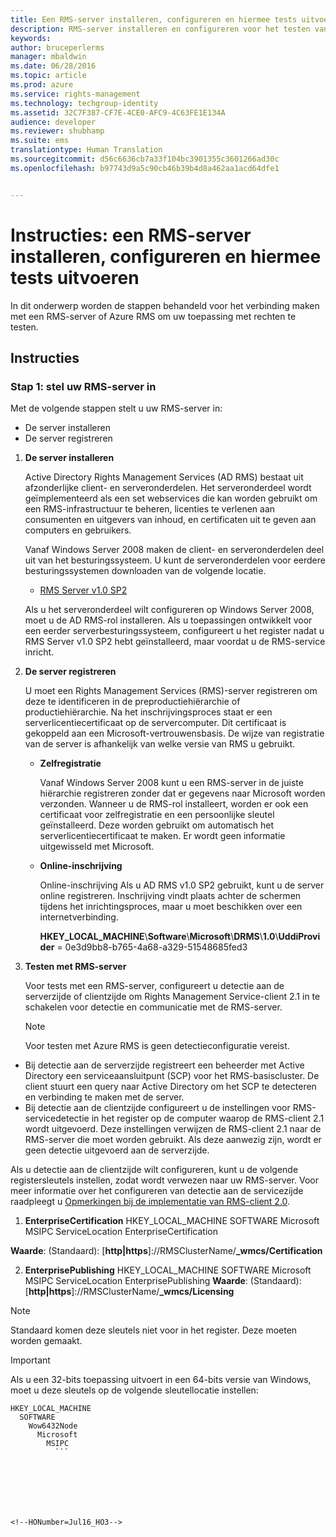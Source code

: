 ```yaml
---
title: Een RMS-server installeren, configureren en hiermee tests uitvoeren | Azure RMS
description: RMS-server installeren en configureren voor het testen van uw toepassing met rechten.
keywords: 
author: bruceperlerms
manager: mbaldwin
ms.date: 06/28/2016
ms.topic: article
ms.prod: azure
ms.service: rights-management
ms.technology: techgroup-identity
ms.assetid: 32C7F387-CF7E-4CE0-AFC9-4C63FE1E134A
audience: developer
ms.reviewer: shubhamp
ms.suite: ems
translationtype: Human Translation
ms.sourcegitcommit: d56c6636cb7a33f104bc3901355c3601266ad30c
ms.openlocfilehash: b97743d9a5c90cb46b39b4d8a462aa1acd64dfe1


---
```


# Instructies: een RMS-server installeren, configureren en hiermee tests uitvoeren

In dit onderwerp worden de stappen behandeld voor het verbinding maken met een RMS-server of Azure RMS om uw toepassing met rechten te testen.
 
## Instructies

### Stap 1: stel uw RMS-server in

Met de volgende stappen stelt u uw RMS-server in:

-   De server installeren
-   De server registreren

1.  **De server installeren**

    Active Directory Rights Management Services (AD RMS) bestaat uit afzonderlijke client- en serveronderdelen. Het serveronderdeel wordt geïmplementeerd als een set webservices die kan worden gebruikt om een RMS-infrastructuur te beheren, licenties te verlenen aan consumenten en uitgevers van inhoud, en certificaten uit te geven aan computers en gebruikers.

    Vanaf Windows Server 2008 maken de client- en serveronderdelen deel uit van het besturingssysteem. U kunt de serveronderdelen voor eerdere besturingssystemen downloaden van de volgende locatie.

    -   [RMS Server v1.0 SP2](http://go.microsoft.com/fwlink/p/?linkid=73722)

    Als u het serveronderdeel wilt configureren op Windows Server 2008, moet u de AD RMS-rol installeren. Als u toepassingen ontwikkelt voor een eerder serverbesturingssysteem, configureert u het register nadat u RMS Server v1.0 SP2 hebt geïnstalleerd, maar voordat u de RMS-service inricht.

2.  **De server registreren**

    U moet een Rights Management Services (RMS)-server registreren om deze te identificeren in de preproductiehiërarchie of productiehiërarchie. Na het inschrijvingsproces staat er een serverlicentiecertificaat op de servercomputer. Dit certificaat is gekoppeld aan een Microsoft-vertrouwensbasis. De wijze van registratie van de server is afhankelijk van welke versie van RMS u gebruikt.

    -   **Zelfregistratie**

        Vanaf Windows Server 2008 kunt u een RMS-server in de juiste hiërarchie registreren zonder dat er gegevens naar Microsoft worden verzonden. Wanneer u de RMS-rol installeert, worden er ook een certificaat voor zelfregistratie en een persoonlijke sleutel geïnstalleerd. Deze worden gebruikt om automatisch het serverlicentiecertificaat te maken. Er wordt geen informatie uitgewisseld met Microsoft.

    -   **Online-inschrijving**

        Online-inschrijving Als u AD RMS v1.0 SP2 gebruikt, kunt u de server online registreren. Inschrijving vindt plaats achter de schermen tijdens het inrichtingsproces, maar u moet beschikken over een internetverbinding.

        **HKEY\_LOCAL\_MACHINE**\\**Software**\\**Microsoft**\\**DRMS**\\**1.0**\\**UddiProvider** = 0e3d9bb8-b765-4a68-a329-51548685fed3

3. **Testen met RMS-server**

    Voor tests met een RMS-server, configureert u detectie aan de serverzijde of clientzijde om Rights Management Service-client 2.1 in te schakelen voor detectie en communicatie met de RMS-server.

    > [!Note]
    > Voor testen met Azure RMS is geen detectieconfiguratie vereist.

  - Bij detectie aan de serverzijde registreert een beheerder met Active Directory een serviceaansluitpunt (SCP) voor het RMS-basiscluster. De client stuurt een query naar Active Directory om het SCP te detecteren en verbinding te maken met de server.
  - Bij detectie aan de clientzijde configureert u de instellingen voor RMS-servicedetectie in het register op de computer waarop de RMS-client 2.1 wordt uitgevoerd. Deze instellingen verwijzen de RMS-client 2.1 naar de RMS-server die moet worden gebruikt. Als deze aanwezig zijn, wordt er geen detectie uitgevoerd aan de serverzijde.

  Als u detectie aan de clientzijde wilt configureren, kunt u de volgende registersleutels instellen, zodat wordt verwezen naar uw RMS-server. Voor meer informatie over het configureren van detectie aan de servicezijde raadpleegt u [Opmerkingen bij de implementatie van RMS-client 2.0](https://technet.microsoft.com/library/jj159267(WS.10).aspx).

1. **EnterpriseCertification**
        HKEY_LOCAL_MACHINE        SOFTWARE          Microsoft            MSIPC              ServiceLocation                EnterpriseCertification

  **Waarde**: (Standaard): [**http|https**]://RMSClusterName/**_wmcs/Certification**

2. **EnterprisePublishing**
        HKEY_LOCAL_MACHINE        SOFTWARE          Microsoft            MSIPC              ServiceLocation                EnterprisePublishing **Waarde**: (Standaard): [**http|https**]://RMSClusterName/**_wmcs/Licensing**

>[!NOTE] 
> Standaard komen deze sleutels niet voor in het register. Deze moeten worden gemaakt.

>[!IMPORTANT] 
> Als u een 32-bits toepassing uitvoert in een 64-bits versie van Windows, moet u deze sleutels op de volgende sleutellocatie instellen:<p>
  ```    
  HKEY_LOCAL_MACHINE
    SOFTWARE
      Wow6432Node
        Microsoft
          MSIPC
            ```

 

 



<!--HONumber=Jul16_HO3-->


